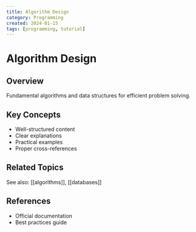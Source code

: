 ```yaml
---
title: Algorithm Design
category: Programming
created: 2024-01-15
tags: [programming, tutorial]
---
```


# Algorithm Design

## Overview

Fundamental algorithms and data structures for efficient problem solving.

## Key Concepts

- Well-structured content
- Clear explanations
- Practical examples
- Proper cross-references

## Related Topics

See also: [[algorithms]], [[databases]]

## References

- Official documentation
- Best practices guide
